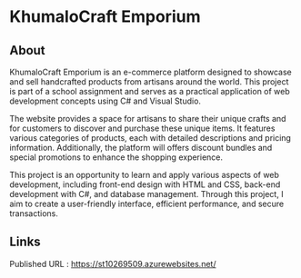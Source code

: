 # KhumaloCraft Emporium 
## About
KhumaloCraft Emporium is an e-commerce platform designed to showcase and sell handcrafted products from artisans around the world. This project is part of a school assignment and serves as a practical application of web development concepts using C# and Visual Studio.

The website provides a space for artisans to share their unique crafts and for customers to discover and purchase these unique items. It features various categories of products, each with detailed descriptions and pricing information. Additionally, the platform will offers discount bundles and special promotions to enhance the shopping experience.

This project is an opportunity to learn and apply various aspects of web development, including front-end design with HTML and CSS, back-end development with C#, and database management. Through this project, I aim to create a user-friendly interface, efficient performance, and secure transactions.

## Links
Published URL : https://st10269509.azurewebsites.net/
